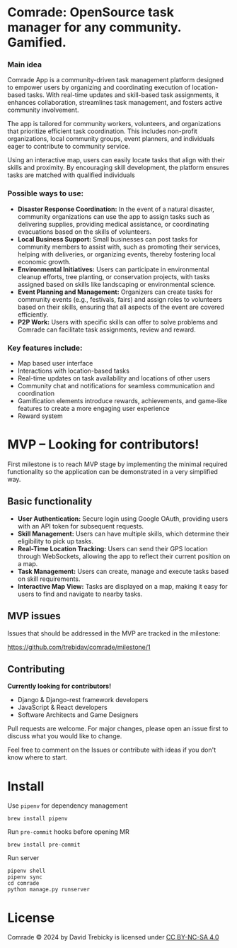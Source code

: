 # Comrade: OpenSource task manager for any community. Gamified.

### Main idea

Comrade App is a community-driven task management platform designed to empower users by organizing and coordinating execution of location-based tasks. With real-time updates and skill-based task assignments, it enhances collaboration, streamlines task management, and fosters active community involvement.

The app is tailored for community workers, volunteers, and organizations that prioritize efficient task coordination. This includes non-profit organizations, local community groups, event planners, and individuals eager to contribute to community service.

Using an interactive map, users can easily locate tasks that align with their skills and proximity. By encouraging skill development, the platform ensures tasks are matched with qualified individuals

### Possible ways to use:

- **Disaster Response Coordination:** In the event of a natural disaster, community organizations can use the app to assign tasks such as delivering supplies, providing medical assistance, or coordinating evacuations based on the skills of volunteers.
- **Local Business Support:** Small businesses can post tasks for community members to assist with, such as promoting their services, helping with deliveries, or organizing events, thereby fostering local economic growth.
- **Environmental Initiatives:** Users can participate in environmental cleanup efforts, tree planting, or conservation projects, with tasks assigned based on skills like landscaping or environmental science.
- **Event Planning and Management:** Organizers can create tasks for community events (e.g., festivals, fairs) and assign roles to volunteers based on their skills, ensuring that all aspects of the event are covered efficiently.
- **P2P Work:** Users with specific skills can offer to solve problems and Comrade can facilitate task assignments, review and reward.

### Key features include:

- Map based user interface
- Interactions with location-based tasks
- Real-time updates on task availability and locations of other users
- Community chat and notifications for seamless communication and coordination
- Gamification elements introduce rewards, achievements, and game-like features to create a more engaging user experience
- Reward system

# MVP – Looking for contributors!

First milestone is to reach MVP stage by implementing the minimal required functionality so the application can be demonstrated in a very simplified way.

## Basic functionality

- **User Authentication:** Secure login using Google OAuth, providing users with an API token for subsequent requests.
- **Skill Management:** Users can have multiple skills, which determine their eligibility to pick up tasks.
- **Real-Time Location Tracking:** Users can send their GPS location through WebSockets, allowing the app to reflect their current position on a map.
- **Task Management:** Users can create, manage and execute tasks based on skill requirements.
- **Interactive Map View:** Tasks are displayed on a map, making it easy for users to find and navigate to nearby tasks.


## MVP issues

Issues that should be addressed in the MVP are tracked in the milestone:

https://github.com/trebidav/comrade/milestone/1

## Contributing

**Currently looking for contributors!** 
- Django & Django-rest framework developers
- JavaScript & React developers
- Software Architects and Game Designers

Pull requests are welcome. For major changes, please open an issue first
to discuss what you would like to change.


Feel free to comment on the Issues or contribute with ideas if you don't know where to start.

# Install

Use `pipenv` for dependency management 
```
brew install pipenv
```

Run `pre-commit` hooks before opening MR
```
brew install pre-commit
```

Run server
```
pipenv shell
pipenv sync
cd comrade
python manage.py runserver
```

# License

Comrade © 2024 by David Trebicky is licensed under [CC BY-NC-SA 4.0](http://creativecommons.org/licenses/by-nc-sa/4.0/)
